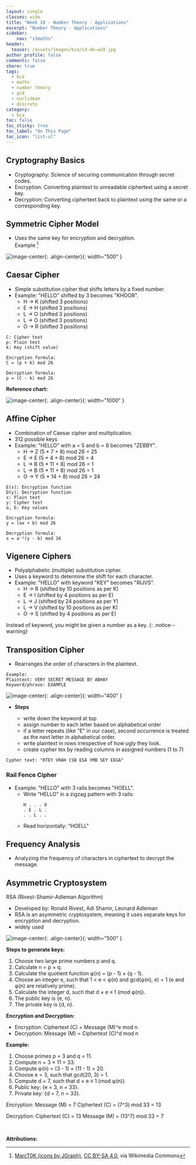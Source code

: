 ```yaml
---
layout: single
classes: wide
title: "Week 10 - Number Theory - Applications"
excerpt: "Number Theory - Applications"
sidebar:
    nav: "s3maths"
header:
  teaser: /assets/images/bca/s3-dm-w10.jpg
author_profile: false
comments: false
share: true
tags:
  - bca
  - maths
  - number theory
  - gcd
  - euclidean
  - discrete
category:
  - bca
toc: false
toc_sticky: true
toc_label: "On This Page"
toc_icon: "list-ul"
---
```

  
## Cryptography Basics

- Cryptography: Science of securing communication through secret codes.
- Encryption: Converting plaintext to unreadable ciphertext using a secret key.
- Decryption: Converting ciphertext back to plaintext using the same or a corresponding key.

## Symmetric Cipher Model
- Uses the same key for encryption and decryption.\
Example [^1]

![image-center](/assets/images/bca/sym-encryption.png){: .align-center}{: width="500" }

## Caesar Cipher
- Simple substitution cipher that shifts letters by a fixed number.
- Example: "HELLO" shifted by 3 becomes "KHOOR".
    - H -> K (shifted 3 positions)
    - E -> H (shifted 3 positions)
    - L -> O (shifted 3 positions)
    - L -> O (shifted 3 positions)
    - O -> R (shifted 3 positions)


```
C: Cipher text
p: Plain text
k: Key (shift value)

Encryption formula:
C = (p + k) mod 26

Decryption formula:
p = (C - k) mod 26

```
**Reference chart:**

![image-center](/assets/images/bca/letter-index.png){: .align-center}{: width="1000" }

## Affine Cipher
- Combination of Caesar cipher and multiplication.
- 312 possible keys
- Example: "HELLO" with a = 5 and b = 8 becomes "ZEBBY".
    - H -> Z (5 * 7 + 8) mod 26 = 25
    - E -> E (5 * 4 + 8) mod 26 = 4
    - L -> B (5 * 11 + 8) mod 26 = 1
    - L -> B (5 * 11 + 8) mod 26 = 1
    - O -> Y (5 * 14 + 8) mod 26 = 24

```
E(x): Encryption function
D(y): Decryption function
x: Plain text
y: Cipher text
a, b: Key values

Encryption formula:
y = (ax + b) mod 26

Decryption formula:
x = a⁻¹(y - b) mod 26

```

## Vigenere Ciphers
- Polyalphabetic (multiple) substitution cipher.
- Uses a keyword to determine the shift for each character.
- Example: "HELLO" with keyword "KEY" becomes "RIJVS".
    - H -> R (shifted by 10 positions as per K)
    - E -> I (shifted by 4 positions as per E)
    - L -> J (shifted by 24 positions as per Y)
    - L -> V (shifted by 10 positions as per K)
    - O -> S (shifted by 4 positions as per E)
  
Instead of keyword, you might be given a number as a key.
{: .notice--warning}

## Transposition Cipher
- Rearranges the order of characters in the plaintext.

```
Example:
Plaintext: VERY SECRET MESSAGE BY ABHAY
Keyword/phrase: EXAMPLE
```
![image-center](/assets/images/bca/transposition.png){: .align-center}{: width="400" }


- **Steps**

    - write down the keyword at top
    - assign number to each letter based on alphabetical order
    - if a letter repeats (like "E" in our case), second occurrence is treated as the next letter in alphabetical order.
    - write plaintext in rows irrespective of how ugly they look.
    - create cypher tex by reading columns in assigned numbers (1 to 7)

```
Cypher text: "RTEY VRAH CSB ESA YMB SEY EEGA"
```

### Rail Fence Cipher
- Example: "HELLO" with 3 rails becomes "HOELL".
    - Write "HELLO" in a zigzag pattern with 3 rails:
        ```
        H . . . O
        . E . L .
        . . L . .
        ```
    - Read horizontally: "HOELL"

## Frequency Analysis
- Analyzing the frequency of characters in ciphertext to decrypt the message.

## Asymmetric Cryptosystem

RSA (Rivest-Shamir-Adleman Algorithm)

- Developed by: Ronald Rivest, Adi Shamir, Leonard Adleman
- RSA is an asymmetric cryptosystem, meaning it uses separate keys for encryption and decryption.
- widely used

![image-center](/assets/images/bca/assym-encryption.png){: .align-center}{: width="500" }

**Steps to generate keys:**

1. Choose two large prime numbers p and q.
2. Calculate n = p × q.
3. Calculate the quotient function φ(n) = (p - 1) × (q - 1).
4. Choose an integer e, such that 1 < e < φ(n) and gcd(φ(n), e) = 1 (e and φ(n) are relatively prime).
5. Calculate the integer d, such that d × e ≡ 1 (mod φ(n)).
6. The public key is {e, n}.
7. The private key is {d, n}.

**Encryption and Decryption:**

- Encryption: Ciphertext (C) = Message (M)^e mod n
- Decryption: Message (M) = Ciphertext (C)^d mod n

**Example:**

1. Choose primes p = 3 and q = 11.
2. Compute n = 3 × 11 = 33.
3. Compute φ(n) = (3 - 1) × (11 - 1) = 20.
4. Choose e = 3, such that gcd(20, 3) = 1.
5. Compute d = 7, such that d × e ≡ 1 (mod φ(n)).
6. Public key: {e = 3, n = 33}.
7. Private key: {d = 7, n = 33}.

Encryption:
Message (M) = 7
Ciphertext (C) = (7^3) mod 33 = 13

Decryption:
Ciphertext (C) = 13
Message (M) = (13^7) mod 33 = 7


<br>

**Attributions:**

[^1]: <a href="https://commons.wikimedia.org/wiki/File:Simple_symmetric_encryption.png">MarcT0K (icons by JGraph)</a>, <a href="https://creativecommons.org/licenses/by-sa/4.0">CC BY-SA 4.0</a>, via Wikimedia Commons